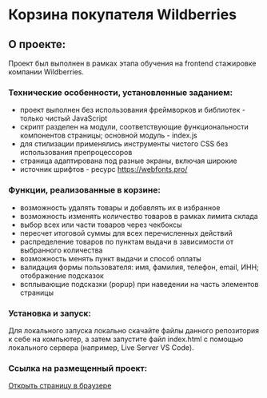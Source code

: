 # Корзина покупателя Wildberries

## О проекте:

Проект был выполнен в рамках этапа обучения на frontend стажировке компании Wildberries.

### Технические особенности, установленные заданием:

* проект выполнен без использования фреймворков и библиотек - только чистый JavaScript
* скрипт разделен на модули, соответствующие функциональности компонентов страницы; основной модуль - index.js
* для стилизации применялись инструменты чистого CSS без использования препроцессоров
* страница адаптирована под разные экраны, включая широкие
* источник шрифтов - ресурс https://webfonts.pro/

### Функции, реализованные в корзине:

* возможность удалять товары и добавлять их в избранное
* возможность изменять количество товаров в рамках лимита склада
* выбор всех или части товаров через чекбоксы
* пересчет итоговой суммы для всех перечисленных действий
* распределение товаров по пунктам выдачи в зависимости от выбранного количества
* возможность менять пункт выдачи и способ оплаты
* валидация формы пользователя: имя, фамилия, телефон, email, ИНН; отображение подсказок
* всплывающие подсказки (popup) при наведении на часть элементов страницы

### Установка и запуск:

Для локального запуска локально скачайте файлы данного репозитория к себе на компьютер, а затем запустите файл index.html с помощью локального сервера (например, Live Server VS Code).

### Ссылка на размещенный проект:

[Открыть страницу в браузере](https://domnin997.github.io/wildberries-cart/src/index.html)